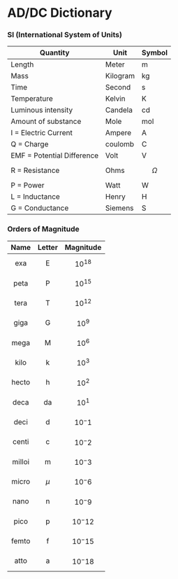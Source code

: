# AD/DC Dictionary
### SI (International System of Units)  

| Quantity | Unit | Symbol |
| -------- | --------- | ------- |
| Length | Meter | m |
| Mass | Kilogram | kg |
| Time | Second | s |
| Temperature | Kelvin | K |
| Luminous intensity | Candela | cd |
| Amount of substance | Mole | mol |
| I = Electric Current | Ampere | A |
| Q = Charge | coulomb | C |
| EMF = Potential Difference | Volt | V |
| R = Resistance | Ohms | $$\Omega$$ |
| P = Power | Watt | W |
| L = Inductance | Henry | H |
| G = Conductance | Siemens | S |

### Orders of Magnitude

|Name|Letter|Magnitude|
|:---:|:---:|---|
|exa|E|$$10^18$$|
|peta|P|$$10^15$$|
|tera|T|$$10^12$$|
|giga|G|$$10^9$$|
|mega|M|$$10^6$$|
|kilo|k|$$10^3$$|
|hecto|h|$$10^2$$|
|deca|da|$$10^1$$|
|deci|d|$$10^-1$$|
|centi|c|$$10^-2$$|
|milloi|m|$$10^-3$$|
|micro|$$\mu$$|$$10^-6$$|
|nano|n|$$10^-9$$|
|pico|p|$$10^-12$$|
|femto|f|$$10^-15$$|
|atto|a|$$10^-18$$|
